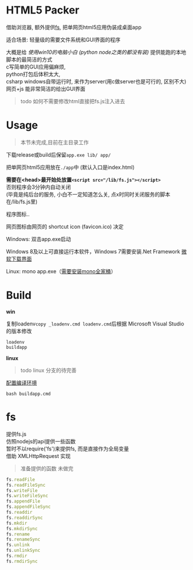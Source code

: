 # HTML5 Packer

借助浏览器, 额外提供[fs](https://github.com/zhaouv/html5-packer/issues/1), 把单网页html5应用伪装成桌面app

适合场景: 轻量级的需要文件系统和GUI界面的程序

大概是给 _使用win10的电脑小白 (python node之类的都没有装)_ 提供能跑的本地脚本的最简洁的方式  
c写简单的GUI应用偏麻烦,  
python打包后体积太大,  
csharp windows自带运行时, 来作为server(用c做server也是可行的, 区别不大)  
网页+js 能非常简洁的给出GUI界面



> todo 如何不需要修改html直接把fs.js注入进去

# Usage

> 本节未完成,目前在主目录工作

下载release或build后保留`app.exe lib/ app/`

把单网页html5应用放在`./app`中 (默认入口是index.html)

**需要在\<head\>最开始处放置`<script src="/lib/fs.js"></script>`**  
否则程序会3分钟内自动关闭  
(毕竟是纯后台的服务, 小白不一定知道怎么关, 点x时同时关闭服务的脚本在/lib/fs.js里)  

程序图标..

网页图标由网页的 shortcut icon (favicon.ico) 决定

Windows: 双击app.exe启动 

Windows 8及以上可直接运行本软件，Windows 7需要安装.Net Framework [微软下载界面](https://dotnet.microsoft.com/download/dotnet-framework)

Linux: mono app.exe（[需要安装mono全家桶](linux_version.md)）



# Build

**win**

复制loadenv`copy _loadenv.cmd loadenv.cmd`后根据 Microsoft Visual Studio 的版本修改

```
loadenv
buildapp
```

**linux**

> todo linux 分支的待完善

[配置编译环境](linux_version.md)

```
bash buildapp.cmd
```

# fs
 
提供fs.js  
仿照nodejs的api提供一些函数  
暂时不以require('fs')来提供fs, 而是直接作为全局变量  
借助 XMLHttpRequest 实现  

> 准备提供的函数 未做完

```js
fs.readFile
fs.readFileSync
fs.writeFile
fs.writeFileSync
fs.appendFile
fs.appendFileSync
fs.readdir
fs.readdirSync
fs.mkdir
fs.mkdirSync
fs.rename
fs.renameSync
fs.unlink
fs.unlinkSync
fs.rmdir
fs.rmdirSync
```



